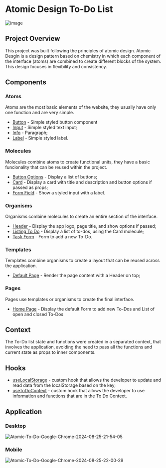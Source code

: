 # Atomic Design To-Do List

![image](https://github.com/user-attachments/assets/05dc5f3a-55e8-4fa2-b1c1-a25e1c6d62a8)
## Project Overview

This project was built following the principles of atomic design. Atomic Desgin is a design pattern based on chemistry in which each component of the interface (atoms) are combined to create different blocks of the system. This design focuses in flexibility and consistency.

## Components

### Atoms
Atoms are the most basic elements of the website, they usually have only one function and are very simple.

- [Button](https://github.com/marcospardal/atomic-design-to-do/blob/main/src/components/UI/atoms/Button/index.tsx) - Simple styled button component
- [Input](https://github.com/marcospardal/atomic-design-to-do/blob/main/src/components/UI/atoms/Input/index.tsx) - Simple styled text input;
- [Info](https://github.com/marcospardal/atomic-design-to-do/blob/main/src/components/UI/atoms/Info/index.tsx) - Paragraph;
- [Label](https://github.com/marcospardal/atomic-design-to-do/blob/main/src/components/UI/atoms/Label/index.tsx) - Simple styled label.

### Molecules
Molecules combine atoms to create functional units, they have a basic funcionality that can be reused within the project.

- [Button Options](https://github.com/marcospardal/atomic-design-to-do/tree/main/src/components/UI/molecules/ButtonOptions) - Display a list of buttons;
- [Card](https://github.com/marcospardal/atomic-design-to-do/blob/main/src/components/UI/molecules/Card/index.tsx) - Display a card with title and description and button options if passed as props;
- [Form Field](https://github.com/marcospardal/atomic-design-to-do/blob/main/src/components/UI/molecules/FormField/index.tsx) - Show a styled input with a label.

### Organisms
Organisms combine molecules to create an entire section of the interface.

- [Header](https://github.com/marcospardal/atomic-design-to-do/blob/main/src/components/UI/organisms/Header/index.tsx) - Display the app logo, page title, and show options if passed;
- [Listing To Do](https://github.com/marcospardal/atomic-design-to-do/blob/main/src/components/UI/organisms/ListingToDo/index.tsx) - Display a list of to-dos, using the Card molecule;
- [Task Form](https://github.com/marcospardal/atomic-design-to-do/blob/main/src/components/UI/organisms/TaskForm/index.tsx) - Form to add a new To-Do.

### Templates
Templates combine organisms to create a layout that can be reused across the application.

- [Default Page](https://github.com/marcospardal/atomic-design-to-do/blob/main/src/components/templates/DefaultPage/index.tsx) - Render the page content with a Header on top;

### Pages
Pages use templates or organisms to create the final interface.

- [Home Page](https://github.com/marcospardal/atomic-design-to-do/blob/main/src/pages/Home/index.tsx) - Display the default Form to add new To-Dos and List of open and closed To-Dos

## Context
The To-Do list state and functions were created in a separated context, that involves the application, avoiding the need to pass all the functions and current state as props to inner components.


## Hooks
- [useLocalStorage](https://github.com/marcospardal/atomic-design-to-do/blob/main/src/hooks/index.ts) - custom hook that allows the developer to update and read data from the localStorage based on the key;
- [useToDoContext](https://github.com/marcospardal/atomic-design-to-do/blob/main/src/hooks/index.ts) - custom hook that allows the developer to use information and functions that are in the To Do Context.

## Application

### Desktop
![Atomic-To-Do-Google-Chrome-2024-08-25-21-54-05](https://github.com/user-attachments/assets/1d863bb6-0619-45cf-95ef-1cc45bc5fca2)

### Mobile
![Atomic-To-Do-Google-Chrome-2024-08-25-22-00-29](https://github.com/user-attachments/assets/c4e41ccc-a59e-4207-bb9e-5607712c3fda)

